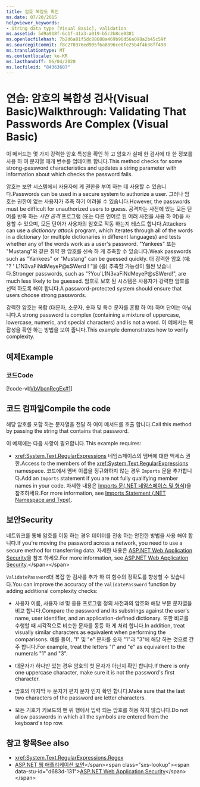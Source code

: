```yaml
---
title: 암호 복잡도 확인
ms.date: 07/20/2015
helpviewer_keywords:
- String data type [Visual Basic], validation
ms.assetid: 5d9a918f-6c1f-41a3-a019-b5c2b8ce0381
ms.openlocfilehash: 7b2d6a81f5dc88688a469b96d56a098a2b45c59f
ms.sourcegitcommit: f8c270376ed905f6a8896ce0fe25b4f4b38ff498
ms.translationtype: MT
ms.contentlocale: ko-KR
ms.lasthandoff: 06/04/2020
ms.locfileid: "84363687"
---
```

# <a name="walkthrough-validating-that-passwords-are-complex-visual-basic"></a><span data-ttu-id="d683d-102">연습: 암호의 복합성 검사(Visual Basic)</span><span class="sxs-lookup"><span data-stu-id="d683d-102">Walkthrough: Validating That Passwords Are Complex (Visual Basic)</span></span>
<span data-ttu-id="d683d-103">이 메서드는 몇 가지 강력한 암호 특성을 확인 하 고 암호가 실패 한 검사에 대 한 정보를 사용 하 여 문자열 매개 변수를 업데이트 합니다.</span><span class="sxs-lookup"><span data-stu-id="d683d-103">This method checks for some strong-password characteristics and updates a string parameter with information about which checks the password fails.</span></span>  
  
 <span data-ttu-id="d683d-104">암호는 보안 시스템에서 사용자에 게 권한을 부여 하는 데 사용할 수 있습니다.</span><span class="sxs-lookup"><span data-stu-id="d683d-104">Passwords can be used in a secure system to authorize a user.</span></span> <span data-ttu-id="d683d-105">그러나 암호는 권한이 없는 사용자가 추측 하기 어려울 수 있습니다.</span><span class="sxs-lookup"><span data-stu-id="d683d-105">However, the passwords must be difficult for unauthorized users to guess.</span></span> <span data-ttu-id="d683d-106">공격자는 사전에 있는 모든 단어를 반복 하는 *사전 공격* 프로그램 (또는 다른 언어로 된 여러 사전을 사용 하 여)을 사용할 수 있으며, 모든 단어가 사용자의 암호로 작동 하는지 테스트 합니다.</span><span class="sxs-lookup"><span data-stu-id="d683d-106">Attackers can use a *dictionary attack* program, which iterates through all of the words in a dictionary (or multiple dictionaries in different languages) and tests whether any of the words work as a user's password.</span></span> <span data-ttu-id="d683d-107">"Yankees" 또는 "Mustang"와 같은 취약 한 암호를 신속 하 게 추측할 수 있습니다.</span><span class="sxs-lookup"><span data-stu-id="d683d-107">Weak passwords such as "Yankees" or "Mustang" can be guessed quickly.</span></span> <span data-ttu-id="d683d-108">더 강력한 암호 (예: "? ' L1N3vaFiNdMeyeP@sSWerd ! "을 (를) 추측할 가능성이 훨씬 낮습니다.</span><span class="sxs-lookup"><span data-stu-id="d683d-108">Stronger passwords, such as "?You'L1N3vaFiNdMeyeP@sSWerd!", are much less likely to be guessed.</span></span> <span data-ttu-id="d683d-109">암호로 보호 된 시스템은 사용자가 강력한 암호를 선택 하도록 해야 합니다.</span><span class="sxs-lookup"><span data-stu-id="d683d-109">A password-protected system should ensure that users choose strong passwords.</span></span>  
  
 <span data-ttu-id="d683d-110">강력한 암호는 복합 (대문자, 소문자, 숫자 및 특수 문자를 혼합 하 여) 하며 단어는 아닙니다.</span><span class="sxs-lookup"><span data-stu-id="d683d-110">A strong password is complex (containing a mixture of uppercase, lowercase, numeric, and special characters) and is not a word.</span></span> <span data-ttu-id="d683d-111">이 예에서는 복잡성을 확인 하는 방법을 보여 줍니다.</span><span class="sxs-lookup"><span data-stu-id="d683d-111">This example demonstrates how to verify complexity.</span></span>  
  
## <a name="example"></a><span data-ttu-id="d683d-112">예제</span><span class="sxs-lookup"><span data-stu-id="d683d-112">Example</span></span>  
  
### <a name="code"></a><span data-ttu-id="d683d-113">코드</span><span class="sxs-lookup"><span data-stu-id="d683d-113">Code</span></span>  
 [!code-vb[VbVbcnRegEx#1](~/samples/snippets/visualbasic/VS_Snippets_VBCSharp/VbVbcnRegEx/VB/Class1.vb#1)]  
  
## <a name="compile-the-code"></a><span data-ttu-id="d683d-114">코드 컴파일</span><span class="sxs-lookup"><span data-stu-id="d683d-114">Compile the code</span></span>  
 <span data-ttu-id="d683d-115">해당 암호를 포함 하는 문자열을 전달 하 여이 메서드를 호출 합니다.</span><span class="sxs-lookup"><span data-stu-id="d683d-115">Call this method by passing the string that contains that password.</span></span>  
  
 <span data-ttu-id="d683d-116">이 예제에는 다음 사항이 필요합니다.</span><span class="sxs-lookup"><span data-stu-id="d683d-116">This example requires:</span></span>  
  
- <span data-ttu-id="d683d-117"><xref:System.Text.RegularExpressions> 네임스페이스의 멤버에 대한 액세스 권한.</span><span class="sxs-lookup"><span data-stu-id="d683d-117">Access to the members of the <xref:System.Text.RegularExpressions> namespace.</span></span> <span data-ttu-id="d683d-118">코드에서 멤버 이름을 정규화하지 않는 경우 `Imports` 문을 추가합니다.</span><span class="sxs-lookup"><span data-stu-id="d683d-118">Add an `Imports` statement if you are not fully qualifying member names in your code.</span></span> <span data-ttu-id="d683d-119">자세한 내용은 [Imports 문(.NET 네임스페이스 및 형식)](../../../language-reference/statements/imports-statement-net-namespace-and-type.md)을 참조하세요.</span><span class="sxs-lookup"><span data-stu-id="d683d-119">For more information, see [Imports Statement (.NET Namespace and Type)](../../../language-reference/statements/imports-statement-net-namespace-and-type.md).</span></span>  
  
## <a name="security"></a><span data-ttu-id="d683d-120">보안</span><span class="sxs-lookup"><span data-stu-id="d683d-120">Security</span></span>  
 <span data-ttu-id="d683d-121">네트워크를 통해 암호를 이동 하는 경우 데이터를 전송 하는 안전한 방법을 사용 해야 합니다.</span><span class="sxs-lookup"><span data-stu-id="d683d-121">If you're moving the password across a network, you need to use a secure method for transferring data.</span></span> <span data-ttu-id="d683d-122">자세한 내용은 [ASP.NET Web Application Security](https://docs.microsoft.com/previous-versions/aspnet/330a99hc(v=vs.100))을 참조 하세요.</span><span class="sxs-lookup"><span data-stu-id="d683d-122">For more information, see [ASP.NET Web Application Security](https://docs.microsoft.com/previous-versions/aspnet/330a99hc(v=vs.100)).</span></span>
  
 <span data-ttu-id="d683d-123">`ValidatePassword`더 복잡 한 검사를 추가 하 여 함수의 정확도를 향상할 수 있습니다.</span><span class="sxs-lookup"><span data-stu-id="d683d-123">You can improve the accuracy of the `ValidatePassword` function by adding additional complexity checks:</span></span>  
  
- <span data-ttu-id="d683d-124">사용자 이름, 사용자 id 및 응용 프로그램 정의 사전과의 암호와 해당 부분 문자열을 비교 합니다.</span><span class="sxs-lookup"><span data-stu-id="d683d-124">Compare the password and its substrings against the user's name, user identifier, and an application-defined dictionary.</span></span> <span data-ttu-id="d683d-125">또한 비교를 수행할 때 시각적으로 비슷한 문자를 동등 하 게 처리 합니다.</span><span class="sxs-lookup"><span data-stu-id="d683d-125">In addition, treat visually similar characters as equivalent when performing the comparisons.</span></span> <span data-ttu-id="d683d-126">예를 들어, "l" 및 "e" 문자를 숫자 "1"과 "3"에 해당 하는 것으로 간주 합니다.</span><span class="sxs-lookup"><span data-stu-id="d683d-126">For example, treat the letters "l" and "e" as equivalent to the numerals "1" and "3".</span></span>  
  
- <span data-ttu-id="d683d-127">대문자가 하나만 있는 경우 암호의 첫 문자가 아닌지 확인 합니다.</span><span class="sxs-lookup"><span data-stu-id="d683d-127">If there is only one uppercase character, make sure it is not the password's first character.</span></span>  
  
- <span data-ttu-id="d683d-128">암호의 마지막 두 문자가 편지 문자 인지 확인 합니다.</span><span class="sxs-lookup"><span data-stu-id="d683d-128">Make sure that the last two characters of the password are letter characters.</span></span>  
  
- <span data-ttu-id="d683d-129">모든 기호가 키보드의 맨 위 행에서 입력 되는 암호를 허용 하지 않습니다.</span><span class="sxs-lookup"><span data-stu-id="d683d-129">Do not allow passwords in which all the symbols are entered from the keyboard's top row.</span></span>  
  
## <a name="see-also"></a><span data-ttu-id="d683d-130">참고 항목</span><span class="sxs-lookup"><span data-stu-id="d683d-130">See also</span></span>

- <xref:System.Text.RegularExpressions.Regex>
- <span data-ttu-id="d683d-131">[ASP.NET 웹 애플리케이션 보안](https://docs.microsoft.com/previous-versions/aspnet/330a99hc(v=vs.100))</span><span class="sxs-lookup"><span data-stu-id="d683d-131">[ASP.NET Web Application Security](https://docs.microsoft.com/previous-versions/aspnet/330a99hc(v=vs.100))</span></span>

